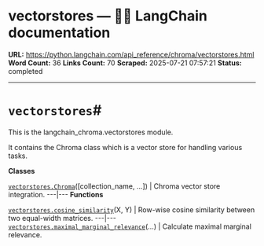 # vectorstores — 🦜🔗 LangChain  documentation

**URL:** https://python.langchain.com/api_reference/chroma/vectorstores.html
**Word Count:** 36
**Links Count:** 70
**Scraped:** 2025-07-21 07:57:21
**Status:** completed

---

# `vectorstores`\#

This is the langchain\_chroma.vectorstores module.

It contains the Chroma class which is a vector store for handling various tasks.

**Classes**

[`vectorstores.Chroma`](https://python.langchain.com/api_reference/chroma/vectorstores/langchain_chroma.vectorstores.Chroma.html#langchain_chroma.vectorstores.Chroma "langchain_chroma.vectorstores.Chroma")\(\[collection\_name, ...\]\) | Chroma vector store integration.   ---|---      **Functions**

[`vectorstores.cosine_similarity`](https://python.langchain.com/api_reference/chroma/vectorstores/langchain_chroma.vectorstores.cosine_similarity.html#langchain_chroma.vectorstores.cosine_similarity "langchain_chroma.vectorstores.cosine_similarity")\(X, Y\) | Row-wise cosine similarity between two equal-width matrices.   ---|---   [`vectorstores.maximal_marginal_relevance`](https://python.langchain.com/api_reference/chroma/vectorstores/langchain_chroma.vectorstores.maximal_marginal_relevance.html#langchain_chroma.vectorstores.maximal_marginal_relevance "langchain_chroma.vectorstores.maximal_marginal_relevance")\(...\) | Calculate maximal marginal relevance.